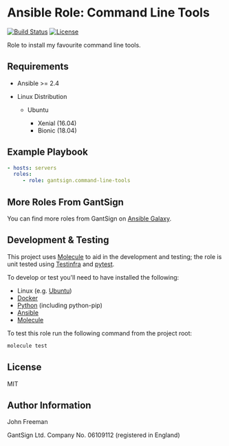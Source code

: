Ansible Role: Command Line Tools
================================

[![Build Status](https://travis-ci.org/gantsign/ansible-role-command-line-tools.svg?branch=master)](https://travis-ci.org/gantsign/ansible-role-command-line-tools)
[![License](https://img.shields.io/badge/license-MIT-blue.svg)](https://raw.githubusercontent.com/gantsign/ansible-role-command-line-tools/master/LICENSE)

Role to install my favourite command line tools.

Requirements
------------

* Ansible >= 2.4

* Linux Distribution

    * Ubuntu

        * Xenial (16.04)
        * Bionic (18.04)

Example Playbook
----------------

```yaml
- hosts: servers
  roles:
     - role: gantsign.command-line-tools
```

More Roles From GantSign
------------------------

You can find more roles from GantSign on
[Ansible Galaxy](https://galaxy.ansible.com/gantsign).

Development & Testing
---------------------

This project uses [Molecule](http://molecule.readthedocs.io/) to aid in the
development and testing; the role is unit tested using
[Testinfra](http://testinfra.readthedocs.io/) and
[pytest](http://docs.pytest.org/).

To develop or test you'll need to have installed the following:

* Linux (e.g. [Ubuntu](http://www.ubuntu.com/))
* [Docker](https://www.docker.com/)
* [Python](https://www.python.org/) (including python-pip)
* [Ansible](https://www.ansible.com/)
* [Molecule](http://molecule.readthedocs.io/)

To test this role run the following command from the project root:

```bash
molecule test
```

License
-------

MIT

Author Information
------------------

John Freeman

GantSign Ltd.
Company No. 06109112 (registered in England)
